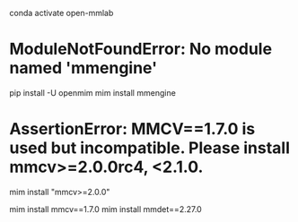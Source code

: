 conda activate open-mmlab

# ModuleNotFoundError: No module named 'mmengine'
pip install -U openmim
mim install mmengine
# AssertionError: MMCV==1.7.0 is used but incompatible. Please install mmcv>=2.0.0rc4, <2.1.0.
mim install "mmcv>=2.0.0"

mim install mmcv==1.7.0
mim install mmdet==2.27.0